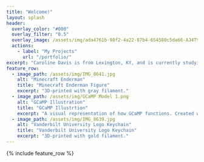```yaml
---
title: "Welcome!"
layout: splash
header:
  overlay_color: "#000"
  overlay_filter: "0.5"
  overlay_image: /assets/img/ada4761b-98f2-4a22-87b4-654580c5da66-AJ4T9084.webp
  actions:
    - label: "My Projects"
      url: "/portfolio/"
excerpt: "Caroline Davis is from Lexington, KY, and is currently studying chemical engineering at Vanderbilt University. Caroline is intruiged by many engineering fields and looks forward to exploring a variety of career paths."
feature_row:
  - image_path: /assets/img/IMG_8641.jpg
    alt: "Minecraft Enderman"
    title: "Minecraft Enderman Figure"
    excerpt: "3D-printed with gray filament."
  - image_path: /assets/img/GCaMP Model 1.png
    alt: "GCaMP Illustration"
    title: "GCaMP Illustrtion"
    excerpt: "A visual representation of how GCaMP functions. Created with BioRender.com."
  - image_path: /assets/img/IMG_8639.jpg
    alt: "Vanderbilt University Logo Keychain"
    title: "Vanderbilt University Logo Keychain"
    excerpt: "3D-printed with gold filament."
---
```


{% include feature_row %}

